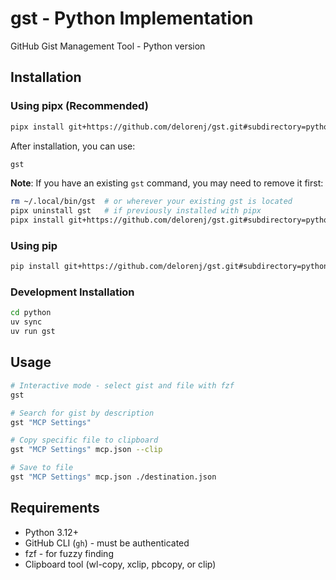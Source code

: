 # gst - Python Implementation

GitHub Gist Management Tool - Python version

## Installation

### Using pipx (Recommended)

```bash
pipx install git+https://github.com/delorenj/gst.git#subdirectory=python
```

After installation, you can use:
```bash
gst
```

**Note**: If you have an existing `gst` command, you may need to remove it first:
```bash
rm ~/.local/bin/gst  # or wherever your existing gst is located
pipx uninstall gst   # if previously installed with pipx
pipx install git+https://github.com/delorenj/gst.git#subdirectory=python
```

### Using pip

```bash
pip install git+https://github.com/delorenj/gst.git#subdirectory=python
```

### Development Installation

```bash
cd python
uv sync
uv run gst
```

## Usage

```bash
# Interactive mode - select gist and file with fzf
gst

# Search for gist by description
gst "MCP Settings"

# Copy specific file to clipboard
gst "MCP Settings" mcp.json --clip

# Save to file
gst "MCP Settings" mcp.json ./destination.json
```

## Requirements

- Python 3.12+
- GitHub CLI (`gh`) - must be authenticated
- fzf - for fuzzy finding
- Clipboard tool (wl-copy, xclip, pbcopy, or clip)